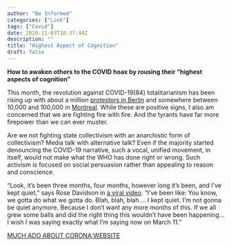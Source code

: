 ```yaml
---
author: "Be Informed"
categories: ["Link"]
tags: ["Covid"]
date: 2020-11-03T18:37:44Z
description: ""
title: "Highest Aspect of Cognition"
draft: false
---
```


**How to awaken others to the COVID hoax by rousing their “highest aspects of cognition”**

This month, the revolution against COVID-19(84) totalitarianism has been rising up with about a million [protestors in Berlin](https://muchadoaboutcorona.ca/end-of-the-pandemic/) and somewhere between  10,000 and 100,000 in [Montreal](https://www.cbc.ca/news/canada/montreal/anti-mask-march-montreal-aug-8-1.5679598). While these are positive signs, I also am concerned that we are  fighting fire with fire. And the tyrants have far more firepower than we can ever muster.   

Are we not fighting state collectivism with an anarchistic form of  collectivism? Media talk with alternative talk? Even if the majority  started denouncing the COVID-19 narrative, such a vocal, unified  movement, in itself, would not make what the WHO has done right or  wrong. Such activism is focused on social persuasion rather than  appealing to reason and conscience.   

“Look, it’s been three months, four months, however long it’s been, and I’ve kept quiet,” says Rose Davidson in [a viral video](https://www.youtube.com/watch?v=Gq40UaGGYFc). “I’ve been like: You know, we gotta do what we gotta do. Blah, blah,  blah…. I kept quiet. I’m not gonna be quiet anymore. Because I don’t  want any more months of this. If we all grew some balls and did the  right thing this wouldn’t have been happening… I wish I was saying  exactly what I’m saying now on March 11.”  



[MUCH ADO ABOUT CORONA:WEBSITE](https://muchadoaboutcorona.ca/highest-aspect-of-cognition/)